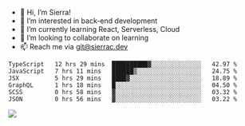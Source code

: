 - 👋 Hi, I’m Sierra!
- 👀 I’m interested in back-end development
- 🌱 I’m currently learning React, Serverless, Cloud
- 💞️ I’m looking to collaborate on learning
- 📫 Reach me via git@sierrac.dev

<!--START_SECTION:waka-->

```text
TypeScript   12 hrs 29 mins  ██████████▓░░░░░░░░░░░░░░   42.97 %
JavaScript   7 hrs 11 mins   ██████▒░░░░░░░░░░░░░░░░░░   24.75 %
JSX          5 hrs 29 mins   ████▓░░░░░░░░░░░░░░░░░░░░   18.89 %
GraphQL      1 hrs 18 mins   █░░░░░░░░░░░░░░░░░░░░░░░░   04.50 %
SCSS         0 hrs 58 mins   ▓░░░░░░░░░░░░░░░░░░░░░░░░   03.32 %
JSON         0 hrs 56 mins   ▓░░░░░░░░░░░░░░░░░░░░░░░░   03.22 %
```

<!--END_SECTION:waka-->


![](https://hit.yhype.me/github/profile?user_id=7351311)
